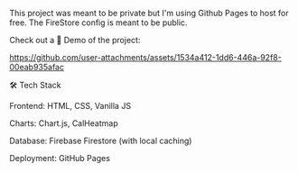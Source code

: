 This project was meant to be private but I'm using Github Pages to host for free. The FireStore config is meant to be public.

Check out a 🚀 Demo of the project:

https://github.com/user-attachments/assets/1534a412-1dd6-446a-92f8-00eab935afac


🛠 Tech Stack

Frontend: HTML, CSS, Vanilla JS

Charts: Chart.js, CalHeatmap

Database: Firebase Firestore (with local caching)

Deployment: GitHub Pages
